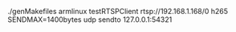 ./genMakefiles armlinux
testRTSPClient rtsp://192.168.1.168/0
h265 SENDMAX=1400bytes udp  sendto 127.0.0.1:54321  
